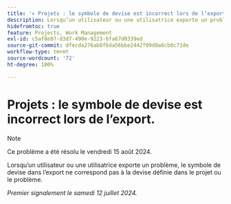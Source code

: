 ```yaml
---
title: '« Projets : le symbole de devise est incorrect lors de l’export. »'
description: Lorsqu’un utilisateur ou une utilisatrice exporte un problème, le symbole de devise dans l’export ne correspond pas à la devise définie dans le projet ou le problème.
hidefromtoc: true
feature: Projects, Work Management
exl-id: c5af8e07-d3d7-490e-9223-6fa67d0339ed
source-git-commit: dfecda276ab8f6da56bbe2442f09d0a6cb0c71de
workflow-type: tm+mt
source-wordcount: '72'
ht-degree: 100%

---
```


# Projets : le symbole de devise est incorrect lors de l’export.

>[!NOTE]
>
>Ce problème a été résolu le vendredi 15 août 2024.

Lorsqu’un utilisateur ou une utilisatrice exporte un problème, le symbole de devise dans l’export ne correspond pas à la devise définie dans le projet ou le problème.

_Premier signalement le samedi 12 juillet 2024._
